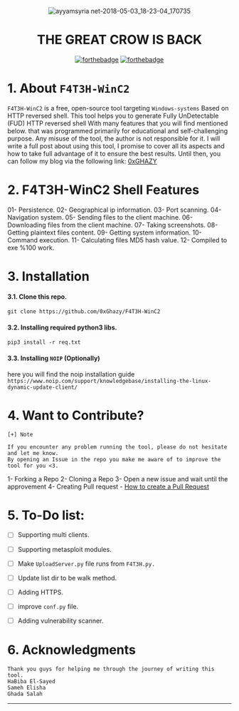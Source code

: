 

<!-- Photo Here -->
<div align="center">

![ayyamsyria net-2018-05-03_18-23-04_170735](https://user-images.githubusercontent.com/60070427/129279029-ad0428a0-1e38-4809-b012-91f43d2f36fb.jpg)
# THE GREAT CROW IS BACK
</div>

<!-- Badges -->
<div align="center">

[![forthebadge](https://forthebadge.com/images/badges/made-with-python.svg)](https://forthebadge.com) [![forthebadge](https://forthebadge.com/images/badges/open-source.svg)](https://forthebadge.com)

</div>

# 1. About `F4T3H-WinC2`
`F4T3H-WinC2` is a free, open-source tool targeting `Windows-systems` Based on HTTP reversed shell.
This tool helps you to generate Fully UnDetectable (FUD) HTTP reversed shell With many features that you will find mentioned below.
that was programmed primarily for educational and self-challenging purpose. Any misuse of the tool, the author is not responsible for it.
I will write a full post about using this tool, I promise to cover all its aspects and how to take full advantage of it to ensure the best results.
Until then, you can follow my blog via the following link: [0xGHAZY](https://0xghazy.wordpress.com/)


# 2. F4T3H-WinC2 Shell Features
01- Persistence.
02- Geographical ip information.
03- Port scanning.
04- Navigation system.
05- Sending files to the client machine.
06- Downloading files from the client machine.
07- Taking screenshots.
08- Getting plaintext files content. 
09- Getting system information.
10- Command execution.
11- Calculating files MD5 hash value.
12- Compiled to exe %100 work.


# 3. Installation

#### 3.1. Clone this repo.

`git clone https://github.com/0xGhazy/F4T3H-WinC2`

#### 3.2. Installing required python3 libs.
`pip3 install -r req.txt `

#### 3.3. Installing `NOIP` (Optionally) 
here you will find the noip installation guide
`https://www.noip.com/support/knowledgebase/installing-the-linux-dynamic-update-client/`



# 4. Want to Contribute?
    [+] Note

    If you encounter any problem running the tool, please do not hesitate and let me know.
    By opening an Issue in the repo you make me aware of to improve the tool for you <3.

1- Forking a Repo
2- Cloning a Repo
3- Open a new issue and wait until the approvement
4- Creating Pull request - [How to create a Pull Request](https://towardsdatascience.com/getting-started-with-git-and-github-6fcd0f2d4ac6)



# 5. To-Do list:
- [ ] Supporting multi clients.
- [ ] Supporting metasploit modules.
- [ ] Make `UploadServer.py` file runs from `F4T3H.py.`
- [ ] Update list dir to be walk method.
- [ ] Adding HTTPS.
- [ ] improve `conf.py` file.
- [ ] Adding vulnerability scanner.



# 6. Acknowledgments
    Thank you guys for helping me through the journey of writing this tool.
    HaBiba El-Sayed
    Sameh Elisha
    Ghada Salah
___
